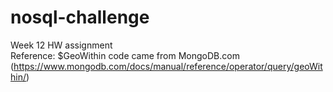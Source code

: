 # nosql-challenge
Week 12 HW assignment</br>
Reference: $GeoWithin code came from MongoDB.com (https://www.mongodb.com/docs/manual/reference/operator/query/geoWithin/)
